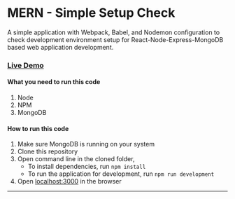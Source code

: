 # MERN - Simple Setup Check

A simple application with Webpack, Babel, and Nodemon configuration to check development environment setup for React-Node-Express-MongoDB based web application development.

### [Live Demo](http://simplesetup.mernbook.com/ "MERN Simple Setup")

#### What you need to run this code

1. Node
2. NPM
3. MongoDB

#### How to run this code

1. Make sure MongoDB is running on your system
2. Clone this repository
3. Open command line in the cloned folder,
   - To install dependencies, run `npm install`
   - To run the application for development, run `npm run development`
4. Open [localhost:3000](http://localhost:3000/) in the browser

---
